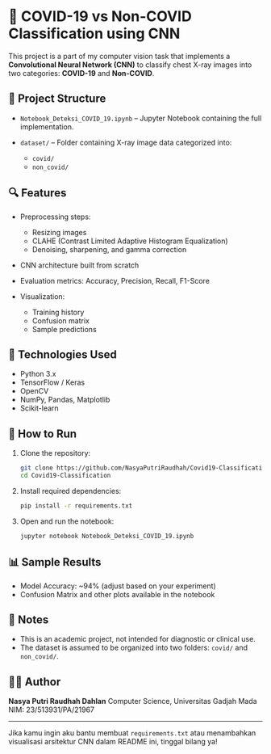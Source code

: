 # 🦠 COVID-19 vs Non-COVID Classification using CNN

This project is a part of my computer vision task that implements a **Convolutional Neural Network (CNN)** to classify chest X-ray images into two categories:
**COVID-19** and **Non-COVID**.

## 📂 Project Structure

* `Notebook_Deteksi_COVID_19.ipynb` – Jupyter Notebook containing the full implementation.
* `dataset/` – Folder containing X-ray image data categorized into:

  * `covid/`
  * `non_covid/`

## 🔍 Features

* Preprocessing steps:

  * Resizing images
  * CLAHE (Contrast Limited Adaptive Histogram Equalization)
  * Denoising, sharpening, and gamma correction
* CNN architecture built from scratch
* Evaluation metrics: Accuracy, Precision, Recall, F1-Score
* Visualization:

  * Training history
  * Confusion matrix
  * Sample predictions

## 🧠 Technologies Used

* Python 3.x
* TensorFlow / Keras
* OpenCV
* NumPy, Pandas, Matplotlib
* Scikit-learn

## 🚀 How to Run

1. Clone the repository:

   ```bash
   git clone https://github.com/NasyaPutriRaudhah/Covid19-Classification.git
   cd Covid19-Classification
   ```

2. Install required dependencies:

   ```bash
   pip install -r requirements.txt
   ```

3. Open and run the notebook:

   ```bash
   jupyter notebook Notebook_Deteksi_COVID_19.ipynb
   ```

## 📊 Sample Results

* Model Accuracy: \~94% (adjust based on your experiment)
* Confusion Matrix and other plots available in the notebook

## 📌 Notes

* This is an academic project, not intended for diagnostic or clinical use.
* The dataset is assumed to be organized into two folders: `covid/` and `non_covid/`.

## 👩‍💻 Author

**Nasya Putri Raudhah Dahlan**
Computer Science, Universitas Gadjah Mada
NIM: 23/513931/PA/21967

---

Jika kamu ingin aku bantu membuat `requirements.txt` atau menambahkan visualisasi arsitektur CNN dalam README ini, tinggal bilang ya!
